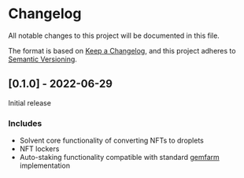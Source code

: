   <h1>Changelog</h1>

All notable changes to this project will be documented in this file.

The format is based on [Keep a Changelog](https://keepachangelog.com/en/1.0.0/), and this project adheres to [Semantic Versioning](https://semver.org/spec/v2.0.0.html).



## [0.1.0] - 2022-06-29

Initial release

### Includes
* Solvent core functionality of converting NFTs to droplets
* NFT lockers
* Auto-staking functionality compatible with standard [gemfarm](https://github.com/gemworks/gem-farm) implementation

